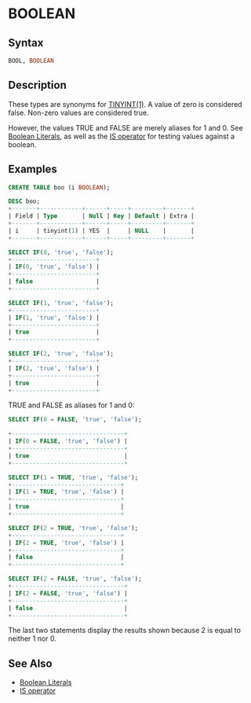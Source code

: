 # BOOLEAN

## Syntax

```sql
BOOL, BOOLEAN
```

## Description

These types are synonyms for [TINYINT(1)](/kb/en/sql_language-data_types-tinyint/). 
A value of zero is considered false. Non-zero values are considered true.

However, the values TRUE and FALSE are merely aliases for 1 and 0. See [Boolean Literals](/sql-statements-structure/sql-language-structure/sql-language-structure-boolean-literals/), as well as the [IS operator](/sql-statements-structure/operators/comparison-operators/is/) for testing values against a boolean.

## Examples

```sql
CREATE TABLE boo (i BOOLEAN);

DESC boo;
+-------+------------+------+-----+---------+-------+
| Field | Type       | Null | Key | Default | Extra |
+-------+------------+------+-----+---------+-------+
| i     | tinyint(1) | YES  |     | NULL    |       |
+-------+------------+------+-----+---------+-------+
```

```sql
SELECT IF(0, 'true', 'false');
+------------------------+
| IF(0, 'true', 'false') |
+------------------------+
| false                  |
+------------------------+

SELECT IF(1, 'true', 'false');
+------------------------+
| IF(1, 'true', 'false') |
+------------------------+
| true                   |
+------------------------+

SELECT IF(2, 'true', 'false');
+------------------------+
| IF(2, 'true', 'false') |
+------------------------+
| true                   |
+------------------------+
```

TRUE and FALSE as aliases for 1 and 0:

```sql
SELECT IF(0 = FALSE, 'true', 'false');

+--------------------------------+
| IF(0 = FALSE, 'true', 'false') |
+--------------------------------+
| true                           |
+--------------------------------+

SELECT IF(1 = TRUE, 'true', 'false');
+-------------------------------+
| IF(1 = TRUE, 'true', 'false') |
+-------------------------------+
| true                          |
+-------------------------------+

SELECT IF(2 = TRUE, 'true', 'false');
+-------------------------------+
| IF(2 = TRUE, 'true', 'false') |
+-------------------------------+
| false                         |
+-------------------------------+

SELECT IF(2 = FALSE, 'true', 'false');
+--------------------------------+
| IF(2 = FALSE, 'true', 'false') |
+--------------------------------+
| false                          |
+--------------------------------+
```

The last two statements display the results shown because 2 is equal
to neither 1 nor 0.

## See Also

- [Boolean Literals](/sql-statements-structure/sql-language-structure/sql-language-structure-boolean-literals/)
- [IS operator](/sql-statements-structure/operators/comparison-operators/is/)